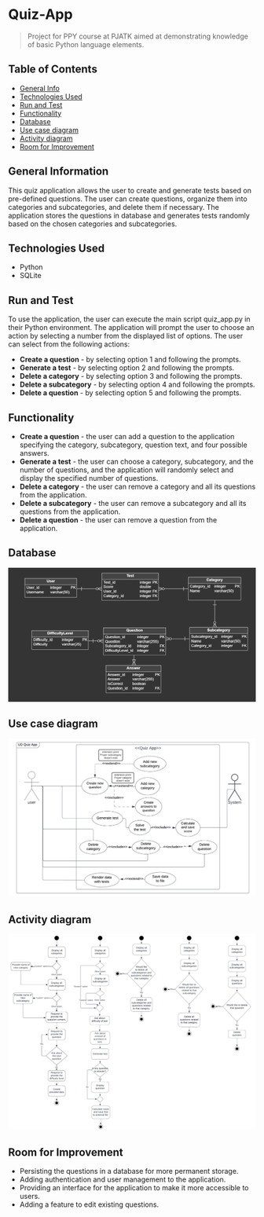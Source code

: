 # Quiz-App
> Project for PPY course at PJATK aimed at demonstrating knowledge of basic Python language elements.

## Table of Contents
* [General Info](#general-information)
* [Technologies Used](#technologies-used)
* [Run and Test](#run-and-test)
* [Functionality](#functionality)
* [Database](#database)
* [Use case diagram](#Use-case-diagram)
* [Activity diagram](#Activity-diagram)
* [Room for Improvement](#room-for-improvement)

## General Information
This quiz application allows the user to create and generate tests based on pre-defined questions. The user can create questions, organize them into categories and subcategories, and delete them if necessary. The application stores the questions in database and generates tests randomly based on the chosen categories and subcategories.


## Technologies Used
- Python
- SQLite

## Run and Test
To use the application, the user can execute the main script quiz_app.py in their Python environment. The application will prompt the user to choose an action by selecting a number from the displayed list of options. The user can select from the following actions:
- <strong>Create a question</strong>  - by selecting option 1 and following the prompts.
- <strong>Generate a test</strong>  - by selecting option 2 and following the prompts.
- <strong>Delete a category</strong>  - by selecting option 3 and following the prompts.
- <strong>Delete a subcategory</strong>  - by selecting option 4 and following the prompts.
- <strong>Delete a question</strong>  - by selecting option 5 and following the prompts.


## Functionality
- <strong>Create a question</strong> - the user can add a question to the application specifying the category, subcategory, question text, and four possible answers.
- <strong>Generate a test</strong>  - the user can choose a category, subcategory, and the number of questions, and the application will randomly select and display the specified number of questions.
- <strong>Delete a category</strong>  - the user can remove a category and all its questions from the application.
- <strong>Delete a subcategory</strong>  - the user can remove a subcategory and all its questions from the application.
- <strong>Delete a question</strong>  - the user can remove a question from the application.

## Database
![database_schemapng](database_schema.png)

## Use case diagram
![ud.png](ud.png)

## Activity diagram 
![ad.png](ad.png)

## Room for Improvement
- Persisting the questions in a database for more permanent storage.
- Adding authentication and user management to the application.
- Providing an interface for the application to make it more accessible to users.
- Adding a feature to edit existing questions.